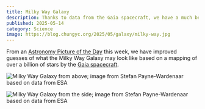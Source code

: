 ```yaml
---
title: Milky Way Galaxy
description: Thanks to data from the Gaia spacecraft, we have a much better idea of what our Milky Way Galaxy may look like.
published: 2025-05-14
category: Science
image: https://blog.chungyc.org/2025/05/galaxy/milky-way.jpg
---
```


From an [Astronomy Picture of the Day] this week,
we have improved guesses of what the Milky Way Galaxy may look like
based on a mapping of over a billion of stars by the [Gaia spacecraft].

<!--more-->

![Milky Way Galaxy from above; image from [Stefan Payne-Wardenaar] based on data from ESA](/2025/05/galaxy/milky-way.jpg)

![Milky Way Galaxy from the side; image from [Stefan Payne-Wardenaar] based on data from ESA](/2025/05/galaxy/milky-way-side.jpg)

[Astronomy Picture of the Day]: https://apod.nasa.gov/apod/ap250513.html

[Gaia spacecraft]: https://www.esa.int/Science_Exploration/Space_Science/Gaia

[Stefan Payne-Wardenaar]: https://bsky.app/profile/stefanpw.bsky.social/post/3lfrh2o7fw22m
